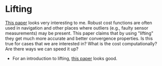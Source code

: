 # Lifting
[This paper](https://hal.archives-ouvertes.fr/hal-01718012/document) looks very interesting to me.  Robust cost functions are often used in navigation and other places where outliers (e.g., faulty sensor measurements) may be present.  This paper claims that by using "lifting" they get much more accurate and better convergence properties.  Is this true for cases that we are interested in?  What is the cost computationally?  Are there ways we can speed it up?

* For an introduction to lifting, [this paper](ftp://ftp.esat.kuleuven.be/pub/SISTA/ida/reports/10-45.pdf) looks good.